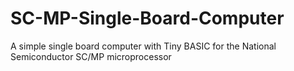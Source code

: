 # SC-MP-Single-Board-Computer
A simple single board computer with Tiny BASIC for the National Semiconductor SC/MP microprocessor 
